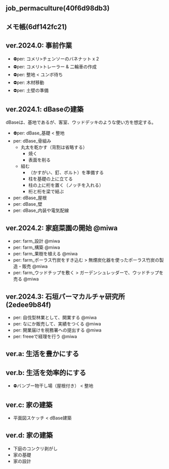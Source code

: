 job_permaculture(40f6d98db3)
---

メモ帳(6df142fc21)
---

## ver.2024.0: 事前作業
- ⛔️per: コメリ>チェンソーのバネナット x 2
- ⛔️per: コメリ>トレーラー & 二輪車の作成
- ⛔️per: 整地 < ユンボ待ち
- ⛔️per: 木材移動
- ⛔️per: 土壁の準備

## ver.2024.1: dBaseの建築
dBaseは、基地であるが、客室、ウッドデッキのような使い方を想定する。
- ⛔️per: dBase_基礎 < 整地
- per: dBase_骨組み
  - 丸太を乾かす（背割は省略する）
    - 焼く
    - 表面を削る
  - 組む
    - （かすがい、釘、ボルト）を準備する
    - 柱を基礎の上に立てる
    - 柱の上に桁を置く（ノッチを入れる）
    - 桁と桁を梁で結ぶ
- per: dBase_屋根
- per: dBase_壁
- per: dBase_内装や電気配線

## ver.2024.2: 家庭菜園の開始 @miwa
- per: farm_設計 @miwa
- per: farm_構築 @miwa
- per: farm_果樹を植える @miwa
- per: farm_ポーラス竹炭をすき込む > 無煙炭化器を使ったポーラス竹炭の製造・販売 @miwa
- per: farm_ウッドチップを敷く > ガーデンシュレッダーで、ウッドチップを売る @miwa

## ver.2024.3: 石垣パーマカルチャ研究所(2edee9b84f)
- per: 自伐型林業として、開業する @miwa
- per: なにか販売して、実績をつくる @miwa
- per: 開業届けを税務署への提出する @miwa
- per: freeeで経理を行う @miwa


## ver.a: 生活を豊かにする

## ver.b: 生活を効率的にする
- ⛔️バンブー物干し場（屋根付き） < 整地

## ver.c: 家の建築
- 平面図スケッチ < dBase建築

## ver.d: 家の建築
- 下庭のコンクリ剥がし
- 家の基礎
- 家の設計






